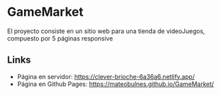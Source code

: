 # GameMarket
El proyecto consiste en un sitio web para una tienda de videoJuegos, compuesto por 5 páginas responsive

## Links
- Página en servidor: https://clever-brioche-6a36a6.netlify.app/
- Página en Github Pages: https://mateobulnes.github.io/GameMarket/